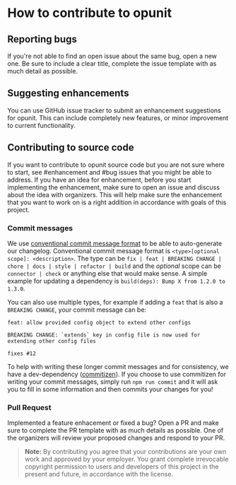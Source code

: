 # How to contribute to opunit

## Reporting bugs

If you're not able to find an open issue about the same bug, open a new one. Be sure to include a clear title, complete the issue template with as much detail as possible.

## Suggesting enhancements

You can use GitHub issue tracker to submit an enhancement suggestions for opunit. This can include completely new features, or minor improvement to current functionality.

## Contributing to source code

If you want to contribute to opunit source code but you are not sure where to start, see #enhancement and #bug issues that you might be able to address. If you have an idea for enhancement, before you start implementing the enhancement, make sure to open an issue and discuss about the idea with organizers. This will help make sure the enhancement that you want to work on is a right addition in accordance with goals of this project.

### Commit messages

We use [conventional commit message format](https://www.conventionalcommits.org/en/v1.0.0-beta.2/) to be able to auto-generate our changelog. Conventional commit message format is `<type>[optional scope]: <description>`. The type can be `fix | feat | BREAKING CHANGE | chore | docs | style | refactor | build` and the _optional_ scope can be `connector | check` or anything else that would make sense. A simple example for updating a dependency is `build(deps): Bump X from 1.2.0 to 1.3.0`.

You can also use multiple types, for example if adding a `feat` that is also a `BREAKING CHANGE`, your commit message can be:

```
feat: allow provided config object to extend other configs

BREAKING CHANGE: `extends` key in config file is now used for extending other config files

fixes #12
```

To help with writing these longer commit messages and for consistency, we have a dev-dependency ([commitizen](https://github.com/commitizen/cz-cli)). If you choose to use commitizen for writing your commit messages, simply run `npm run commit` and it will ask you to fill in some information and then commits your changes for you!

### Pull Request

Implemented a feature enhacement or fixed a bug? Open a PR and make sure to complete the PR template with as much details as possible. One of the organizers will review your proposed changes and respond to your PR.

> **Note:** By contributing you agree that your contributions are your own work and approved by your employer. You grant complete irrevocable copyright permission to users and developers of this project in the present and future, in accordance with the license.
